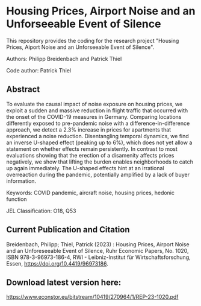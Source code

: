 # Housing Prices, Airport Noise and an Unforseeable Event of Silence

This repository provides the coding for the research project "Housing Prices,
Aiport Noise and an Unforseeable Event of Silence".

Authors: Philipp Breidenbach and Patrick Thiel

Code author: Patrick Thiel

## Abstract

To evaluate the causal impact of noise exposure on housing prices, we exploit a sudden and massive reduction in flight traffic that occurred with the onset of the COVID-19 measures in Germany. Comparing locations differently exposed to pre-pandemic noise with a difference-in-difference approach, we detect a 2.3% increase in prices for apartments that experienced a noise reduction. Disentangling temporal dynamics, we find an inverse U-shaped effect (peaking up to 6%), which does not yet allow a statement on whether effects remain persistently. In contrast to most evaluations showing that the erection of a disamenity affects prices negatively, we show that lifting the burden enables neighborhoods to catch up again immediately. The U-shaped effects hint at an irrational overreaction during the pandemic, potentially amplified by a lack of buyer information.

Keywords: COVID pandemic, aircraft noise, housing prices, hedonic function

JEL Classification: O18, Q53

## Current Publication and Citation

Breidenbach, Philipp; Thiel, Patrick (2023) : Housing Prices, Airport
Noise and an Unforeseeable Event of Silence, Ruhr Economic Papers, No. 1020, ISBN
978-3-96973-186-4, RWI - Leibniz-Institut für Wirtschaftsforschung, Essen,
https://doi.org/10.4419/96973186.


## Download latest version here:
https://www.econstor.eu/bitstream/10419/270964/1/REP-23-1020.pdf
